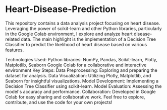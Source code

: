 # Heart-Disease-Prediction
This repository contains a data analysis project focusing on heart disease. Leveraging the power of scikit-learn and other Python libraries, particularly in the Google Colab environment, I explore and analyze heart disease-related data. The main highlight is the implementation of a Decision Tree Classifier to predict the likelihood of heart disease based on various features.

Technologies Used:
Python libraries: NumPy, Pandas, Scikit-learn, Plotly, Matplotlib, Seaborn
Google Colab for a collaborative and interactive environment
Key Steps:
Data Preprocessing: Exploring and preparing the dataset for analysis.
Data Visualization: Utilizing Plotly, Matplotlib, and Seaborn for insightful visualizations.
Model Development: Implementing a Decision Tree Classifier using scikit-learn.
Model Evaluation: Assessing the model's accuracy and performance.
Collaboration: Developed in Google Colab for easy sharing and collaborative work.
Feel free to explore, contribute, and use the code for your own projects!
